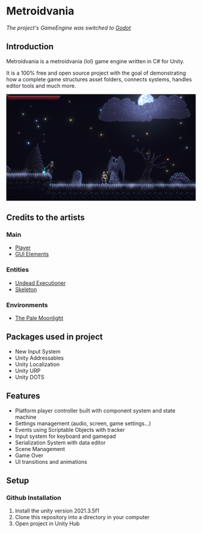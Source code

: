 # Metroidvania

*The project's GameEngine was switched to [Godot](https://github.com/kennedyvnak/origins)*

## Introduction

Metroidvania is a metroidvania (lol) game engine written in C# for Unity.

It is a 100% free and open source project with the goal of demonstrating how a complete game structures asset folders, connects systems, handles editor tools and much more.

![ThePaleMoonlightSample](/Docs/ReadmeImages/ThePaleMoonlightSample.png)

## Credits to the artists

### Main

- [Player](https://aamatniekss.itch.io/fantasy-knight-free-pixelart-animated-character)
- [GUI Elements](https://mounirtohami.itch.io/pixel-art-gui-elements)

### Entities

- [Undead Executioner](https://darkpixel-kronovi.itch.io/undead-executioner)
- [Skeleton](https://astrobob.itch.io/animated-pixel-art-skeleton)

### Environments

- [The Pale Moonlight](https://corwin-zx.itch.io/the-pale-moonlight)

## Packages used in project

- New Input System
- Unity Addressables
- Unity Localization
- Unity URP
- Unity DOTS

## Features

- Platform player controller built with component system and state machine
- Settings management (audio, screen, game settings...)
- Events using Scriptable Objects with tracker
- Input system for keyboard and gamepad
- Serialization System with data editor
- Scene Management
- Game Over
- UI transitions and animations

## Setup

### Github Installation

1. Install the unity version 2021.3.5f1
2. Clone this repository into a directory in your computer
3. Open project in Unity Hub

